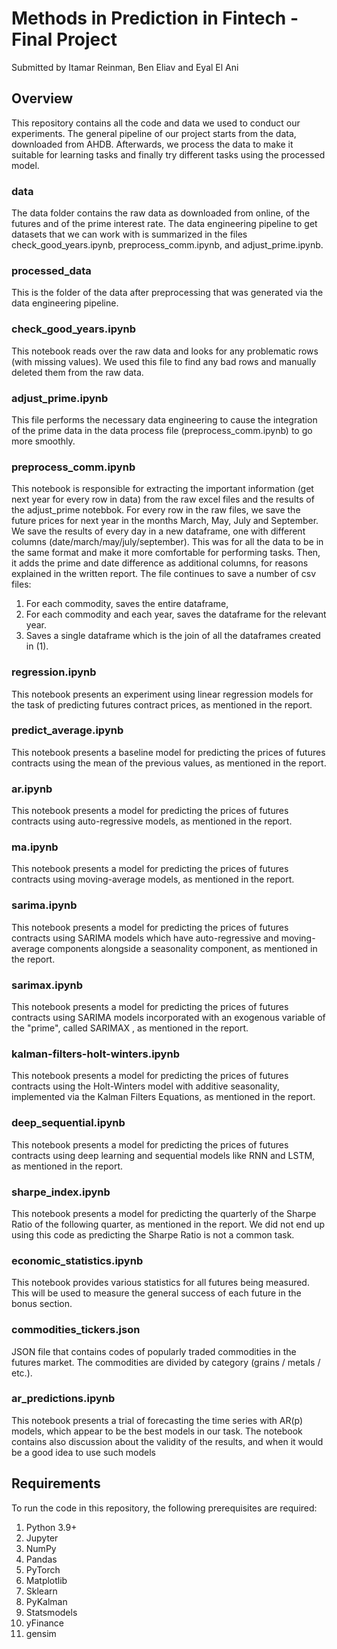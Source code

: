 # Methods in Prediction in Fintech - Final Project
Submitted by Itamar Reinman, Ben Eliav and Eyal El Ani

## Overview
This repository contains all the code and data we used to conduct our experiments. The general pipeline of our project starts from the data, downloaded from AHDB. Afterwards, we process the data to make it suitable for learning tasks and finally try different tasks using the processed model.

### data
The data folder contains the raw data as downloaded from online, of the futures and of the prime interest rate. The data engineering pipeline to get datasets that we can work with is summarized in the files check_good_years.ipynb, preprocess_comm.ipynb, and adjust_prime.ipynb.

### processed_data
This is the folder of the data after preprocessing that was generated via the data engineering pipeline.

### check_good_years.ipynb
This notebook reads over the raw data and looks for any problematic rows (with missing values). We used this file to find any bad rows and manually deleted them from the raw data.

### adjust_prime.ipynb
This file performs the necessary data engineering to cause the integration of the prime data in the data process file (preprocess_comm.ipynb) to go more smoothly.

### preprocess_comm.ipynb
This notebook is responsible for extracting the important information (get next year for every row in data) from the raw excel files and the results of the adjust_prime notebbok. For every row in the raw files, we save the future prices for next year in the months March, May, July and September. We save the results of every day in a new dataframe, one with different columns (date/march/may/july/september). This was for all the data to be in the same format and make it more comfortable for performing tasks. Then, it adds the prime and date difference as additional columns, for reasons explained in the written report. The file continues to save a number of csv files:
1. For each commodity, saves the entire dataframe,
2. For each commodity and each year, saves the dataframe for the relevant year.
3. Saves a single dataframe which is the join of all the dataframes created in (1).

### regression.ipynb
This notebook presents an experiment using linear regression models for the task of predicting futures contract prices, as mentioned in the report.

### predict_average.ipynb
This notebook presents a baseline model for predicting the prices of futures contracts using the mean of the previous values, as mentioned in the report.

### ar.ipynb
This notebook presents a model for predicting the prices of futures contracts using auto-regressive models, as mentioned in the report.

### ma.ipynb
This notebook presents a model for predicting the prices of futures contracts using moving-average models, as mentioned in the report.

### sarima.ipynb
This notebook presents a model for predicting the prices of futures contracts using SARIMA models which have auto-regressive and moving-average components alongside a seasonality component, as mentioned in the report.

### sarimax.ipynb
This notebook presents a model for predicting the prices of futures contracts using SARIMA models incorporated with an exogenous variable of the "prime", called SARIMAX , as mentioned in the report.

### kalman-filters-holt-winters.ipynb
This notebook presents a model for predicting the prices of futures contracts using the Holt-Winters model with additive seasonality, implemented via the Kalman Filters Equations, as mentioned in the report.

### deep_sequential.ipynb
This notebook presents a model for predicting the prices of futures contracts using deep learning and sequential models like RNN and LSTM, as mentioned in the report.

### sharpe_index.ipynb
This notebook presents a model for predicting the quarterly of the Sharpe Ratio of the following quarter, as mentioned in the report. We did not end up using this code as predicting the Sharpe Ratio is not a common task.

### economic_statistics.ipynb
This notebook provides various statistics for all futures being measured. This will be used to measure the general success of each future in the bonus section.

### commodities_tickers.json
JSON file that contains codes of popularly traded commodities in the futures market. The commodities are divided by category (grains / metals / etc.).

### ar_predictions.ipynb
This notebook presents a trial of forecasting the time series with AR(p) models, which appear to be the best models in our task. The notebook contains also discussion about the validity of the results, and when it would be a good idea to use such models

## Requirements
To run the code in this repository, the following prerequisites are required:
1. Python 3.9+
2. Jupyter
3. NumPy
4. Pandas
5. PyTorch
6. Matplotlib
7. Sklearn
8. PyKalman
9. Statsmodels
10. yFinance
11. gensim
